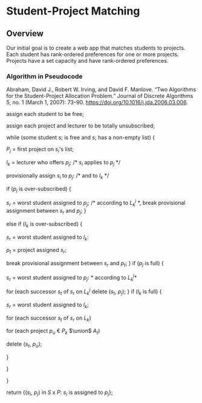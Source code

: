 # Student-Project Matching

## Overview

Our initial goal is to create a web app that matches students to projects. Each student has rank-ordered preferences for one or more projects. Projects have a set capacity and have rank-ordered preferences.

### Algorithm in Pseudocode

Abraham, David J., Robert W. Irving, and David F. Manlove. “Two Algorithms for the Student-Project Allocation Problem.” Journal of Discrete Algorithms 5, no. 1 (March 1, 2007): 73–90. https://doi.org/10.1016/j.jda.2006.03.006.

assign each student to be free;

assign each project and lecturer to be totally unsubscribed;

while (some student s; is free and s; has a non-empty list) {

$P_j$ = first project on $s_i$'s list;

$l_k$ = lecturer who offers $p_j$; /* $s_i$ applies to $p_j$ */

provisionally assign $s_i$ to $p_j$: /* and to $l_k$ */

if ($p_j$ is over-subscribed) {

$s_r$ = worst student assigned to $p_j$; /* according to $L^j_k$ *,
break provisional assignment between $s_r$ and $p_j$; }

else if ($l_k$ is over-subscribed) {

$s_r$ = worst student assigned to $l_k$:

$p_t$ = project assigned $s_r$;

break provisional assignment between $s_r$ and $p_t$;
}
if ($p_j$ is full) {

$s_r$ = worst student assigned to $p_j$: * according to $L^j_k$*

for (each successor $s_t$ of $s_r$ on $L^j_k$ delete ($s_t$, $p_j$);
}
if ($l_k$ is full) {

$s_r$ = worst student assigned to $l_k$;

for (each successor $s_t$ of $s_r$ on $L_k$)

for (each project $p_u$ € $P_k$ $\union$ $A_t$)

delete ($s_t$, $p_u$);

}

}

}

return {($s_i$, $p_j$) in $S$ x $P$: $s_i$ is assigned to $p_j$};